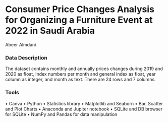 # Consumer Price Changes Analysis for Organizing a Furniture Event at 2022 in Saudi Arabia
Abeer Almdani

<h3>Data Description</h3>
The dataset contains monthly and annually prices changes during 2019 and 2020 as float, Index numbers per month and general index as float, year column as integer, and month as text. There are 24 rows and 7 columns.

<h3>Tools</h3>
•	Canva
•	Python
•	Statistics library
•	Matplotlib and Seaborn 
•	Bar, Scatter and Plot Charts
•	Anaconda and Jupiter notebook
•	SQLite and DB browser for SQLite
•	NumPy and Pandas for data manipulation

